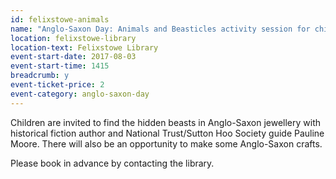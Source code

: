 ```yaml
---
id: felixstowe-animals
name: "Anglo-Saxon Day: Animals and Beasticles activity session for children"
location: felixstowe-library
location-text: Felixstowe Library
event-start-date: 2017-08-03
event-start-time: 1415
breadcrumb: y
event-ticket-price: 2
event-category: anglo-saxon-day
---
```


Children are invited to find the hidden beasts in Anglo-Saxon jewellery with historical fiction author and National Trust/Sutton Hoo Society guide Pauline Moore. There will also be an opportunity to make some Anglo-Saxon crafts.

Please book in advance by contacting the library.
